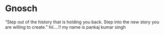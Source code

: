 # Gnosch
“Step out of the history that is holding you back. Step into the new story you are willing to create.”
hii....!!  my name is pankaj kumar singh
